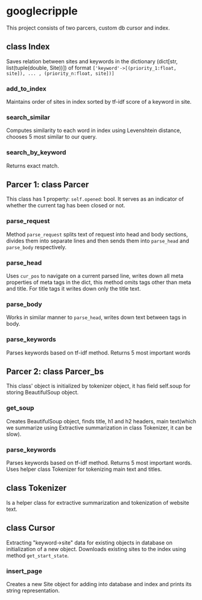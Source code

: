 # googlecripple
  This project consists of two parcers, custom db cursor and index.

  
  
## class Index
  Saves relation between sites and keywords in the dictionary (dict[str, list(tuple(double, Site))]) of format `['keyword'->[(priority_1:float, site]), ... , (priority_n:float, site])]`
  
  ### add_to_index
  Maintains order of sites in index sorted by tf-idf score of a keyword in site.
  ### search_similar
  Computes similarity to each word in index using Levenshtein distance, chooses 5 most similar to our query.
  ### search_by_keyword
  Returns exact match.
  

  
## Parcer 1: class Parcer
This class has 1 property: `self.opened`: bool. It serves as an indicator of whether the current tag has been closed or not.

### parse_request
  Method `parse_request` splits text of request into head and body sections, divides them into separate lines 
  and then sends them into `parse_head` and `parse_body` respectively.
### parse_head
  Uses  `cur_pos` to navigate on a current parsed line, writes down all meta properties of meta tags in the dict,
  this method omits tags other than meta and title. For title tags it writes down only the title text.
### parse_body
  Works in similar manner to `parse_head`, writes down text between tags in body.
### parse_keywords
  Parses keywords based on tf-idf method. Returns 5 most important words



## Parcer 2: class Parcer_bs
This class' object is initialized by tokenizer object, it has field self.soup for storing BeautifulSoup object.
### get_soup
Creates BeautifulSoup object, finds title, h1 and h2 headers, main text(which we summarize using Extractive summarization in class Tokenizer, it can be slow).
### parse_keywords
  Parses keywords based on tf-idf method. Returns 5 most important words. Uses helper class Tokenizer for tokenizing main text and titles.


## class Tokenizer
Is a helper class for extractive summarization and tokenization of website text.


## class Cursor
Extracting "keyword->site" data for existing objects in database on initialization of a new object. Downloads existing sites to the index using method `get_start_state`.
### insert_page
Creates a new Site object for adding into database and index and prints its string representation.

